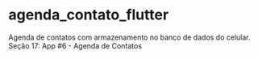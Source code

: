 # agenda_contato_flutter
Agenda de contatos com armazenamento no banco de dados do celular. Seção 17: App #6 - Agenda de Contatos
